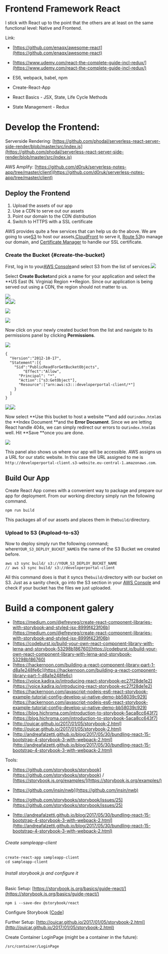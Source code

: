 # Frontend Framework React

I stick with React up to the point that the others are at least on the same functional level: Native and Frontend.

Link:

* [https://github.com/enaqx/awesome-react](https://github.com/enaqx/awesome-react)
* [https://www.udemy.com/react-the-complete-guide-incl-redux/](https://www.udemy.com/react-the-complete-guide-incl-redux/)

* ES6, webpack, babel, npm
* Create-React-App
* React Basics - JSX, State, Life Cycle Methods
* State Management - Redux

# Develop the Frontend:

Serverside Rendering: [https://github.com/phodal/serverless-react-server-side-render/blob/master/src/index.js](https://github.com/phodal/serverless-react-server-side-render/blob/master/src/index.js)

AWS Amplify: [https://github.com/d0ruk/serverless-notes-app/tree/master/client](https://github.com/d0ruk/serverless-notes-app/tree/master/client)

## Deploy the Frontend

1. Upload the assets of our app
2. Use a CDN to serve out our assets
3. Point our domain to the CDN distribution
4. Switch to HTTPS with a SSL certificate

AWS provides quite a few services that can help us do the above. We are going to use[S3](https://aws.amazon.com/s3/) to host our assets,[CloudFront](https://aws.amazon.com/cloudfront/) to serve it, [Route 53](https://aws.amazon.com/route53/)to manage our domain, and [Certificate Manager](https://aws.amazon.com/certificate-manager/) to handle our SSL certificate.

### Create the Bucket {#create-the-bucket}

First, log in to your[AWS Console](https://console.aws.amazon.com/)and select S3 from the list of services.![](/assets/open-s3.png)

Select **Create Bucket**and pick a name for your application and select the **US East \(N. Virginia\) Region **Region. Since our application is being served out using a CDN, the region should not matter to us.

![](/assets/create-new-s3-bucket.png)  
![](/assets/create-s3-bucket-1.png)![](/assets/create-s3-bucket-3.png)

![](/assets/create-s3-bucket-4.png)

![](/assets/create-s3-bucket.png)

Now click on your newly created bucket from the list and navigate to its permissions panel by clicking **Permissions**.

![](/assets/s3-bucket-permissions.png)

```
{
  "Version":"2012-10-17",
  "Statement":[{
    "Sid":"PublicReadForGetBucketObjects",
        "Effect":"Allow",
      "Principal": "*",
      "Action":["s3:GetObject"],
      "Resource":["arn:aws:s3:::developerportal-client/*"]
    }
  ]
}
```

![](/assets/configure-static-content-for-s3.png)![](/assets/configure-static-webhosting-s3-1.png)

Now select **Use this bucket to host a website **and add our`index.html`as the **Index Document **and the **Error Document**. Since we are letting React handle 404s, we can simply redirect our errors to our`index.html`as well. Hit **Save **once you are done.

![](/assets/configure-static-content-s3.png)

This panel also shows us where our app will be accessible. AWS assigns us a URL for our static website. In this case the URL assigned to me is `http://developerportal-client.s3-website.eu-central-1.amazonaws.com`.

## Build Our App

Create React App comes with a convenient way to package and prepare our app for deployment. From our working directory simply run the following command.

```
npm run build
```

This packages all of our assets and places them in the`build/`directory.

### Upload to S3 {#upload-to-s3}

Now to deploy simply run the following command; where`YOUR_S3_DEPLOY_BUCKET_NAME`is the name of the S3 Bucket we created before.

```
aws s3 sync build/ s3://YOUR_S3_DEPLOY_BUCKET_NAME 
// aws s3 sync build/ s3://developerportal-client
```

All this command does is that it syncs the`build/`directory with our bucket on S3. Just as a sanity check, go into the S3 section in your [AWS Console](https://console.aws.amazon.com/console/home) and check if your bucket has the files we just uploaded.

# Build a component galery

* [https://medium.com/@efreyreg/create-react-component-libraries-with-storybook-and-styled-jsx-8999f423f06b](https://medium.com/@efreyreg/create-react-component-libraries-with-storybook-and-styled-jsx-8999f423f06b)
* [https://codeburst.io/build-your-own-react-component-library-with-lerna-and-storybook-53298b186760](https://codeburst.io/build-your-own-react-component-library-with-lerna-and-storybook-53298b186760)
* [https://hackernoon.com/building-a-react-component-library-part-1-d8a1e248fe6c](https://hackernoon.com/building-a-react-component-library-part-1-d8a1e248fe6c)
* [https://voice.kadira.io/introducing-react-storybook-ec27f28de1e2](https://voice.kadira.io/introducing-react-storybook-ec27f28de1e2)
* [https://hackernoon.com/javascript-nodejs-es6-react-storybook-example-tutorial-config-develop-ui-native-demo-bb58039c929](https://hackernoon.com/javascript-nodejs-es6-react-storybook-example-tutorial-config-develop-ui-native-demo-bb58039c929)
* [https://blog.hichroma.com/introduction-to-storybook-5aca8cc643f7](https://blog.hichroma.com/introduction-to-storybook-5aca8cc643f7)
* [http://ouicar.github.io/2017/01/05/storybook-2.html](http://ouicar.github.io/2017/01/05/storybook-2.html)
* [http://andreafalzetti.github.io/blog/2017/05/30/bundling-react-15-bootstrap-4-storybook-3-with-webpack-2.html](http://andreafalzetti.github.io/blog/2017/05/30/bundling-react-15-bootstrap-4-storybook-3-with-webpack-2.html)

Tools:

* [https://github.com/storybooks/storybook](https://github.com/storybooks/storybook) / [https://storybook.js.org/examples/](https://storybook.js.org/examples/) 
* [https://github.com/insin/nwb](https://github.com/insin/nwb)

* [https://github.com/storybooks/storybook/issues/25](https://github.com/storybooks/storybook/issues/25)

* [http://andreafalzetti.github.io/blog/2017/05/30/bundling-react-15-bootstrap-4-storybook-3-with-webpack-2.html](http://andreafalzetti.github.io/blog/2017/05/30/bundling-react-15-bootstrap-4-storybook-3-with-webpack-2.html)

###### Create sampleapp-client

```
create-react-app sampleapp-client
cd sampleapp-client
```

###### Install storybook.js and configure it

Basic Setup: [https://storybook.js.org/basics/guide-react/](https://storybook.js.org/basics/guide-react/)

```
npm i --save-dev @storybook/react
```

Configure Storybook [[Code](https://github.com/denseidel/sampleapp-client/commit/62cf7e1f02a887f71e9833d5cf071ca11d880c53)]

Further Setup: [http://ouicar.github.io/2017/01/05/storybook-2.html](http://ouicar.github.io/2017/01/05/storybook-2.html)

Create Container LoginPage (might be a container in the future): 

`/src/container/LoginPage`



